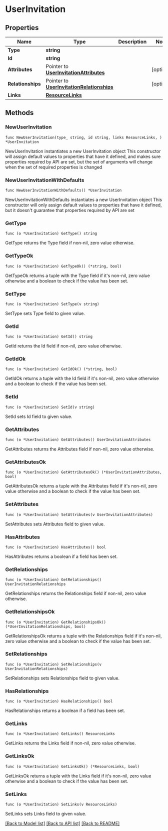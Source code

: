 # UserInvitation

## Properties

Name | Type | Description | Notes
------------ | ------------- | ------------- | -------------
**Type** | **string** |  | 
**Id** | **string** |  | 
**Attributes** | Pointer to [**UserInvitationAttributes**](UserInvitation_attributes.md) |  | [optional] 
**Relationships** | Pointer to [**UserInvitationRelationships**](UserInvitation_relationships.md) |  | [optional] 
**Links** | [**ResourceLinks**](ResourceLinks.md) |  | 

## Methods

### NewUserInvitation

`func NewUserInvitation(type_ string, id string, links ResourceLinks, ) *UserInvitation`

NewUserInvitation instantiates a new UserInvitation object
This constructor will assign default values to properties that have it defined,
and makes sure properties required by API are set, but the set of arguments
will change when the set of required properties is changed

### NewUserInvitationWithDefaults

`func NewUserInvitationWithDefaults() *UserInvitation`

NewUserInvitationWithDefaults instantiates a new UserInvitation object
This constructor will only assign default values to properties that have it defined,
but it doesn't guarantee that properties required by API are set

### GetType

`func (o *UserInvitation) GetType() string`

GetType returns the Type field if non-nil, zero value otherwise.

### GetTypeOk

`func (o *UserInvitation) GetTypeOk() (*string, bool)`

GetTypeOk returns a tuple with the Type field if it's non-nil, zero value otherwise
and a boolean to check if the value has been set.

### SetType

`func (o *UserInvitation) SetType(v string)`

SetType sets Type field to given value.


### GetId

`func (o *UserInvitation) GetId() string`

GetId returns the Id field if non-nil, zero value otherwise.

### GetIdOk

`func (o *UserInvitation) GetIdOk() (*string, bool)`

GetIdOk returns a tuple with the Id field if it's non-nil, zero value otherwise
and a boolean to check if the value has been set.

### SetId

`func (o *UserInvitation) SetId(v string)`

SetId sets Id field to given value.


### GetAttributes

`func (o *UserInvitation) GetAttributes() UserInvitationAttributes`

GetAttributes returns the Attributes field if non-nil, zero value otherwise.

### GetAttributesOk

`func (o *UserInvitation) GetAttributesOk() (*UserInvitationAttributes, bool)`

GetAttributesOk returns a tuple with the Attributes field if it's non-nil, zero value otherwise
and a boolean to check if the value has been set.

### SetAttributes

`func (o *UserInvitation) SetAttributes(v UserInvitationAttributes)`

SetAttributes sets Attributes field to given value.

### HasAttributes

`func (o *UserInvitation) HasAttributes() bool`

HasAttributes returns a boolean if a field has been set.

### GetRelationships

`func (o *UserInvitation) GetRelationships() UserInvitationRelationships`

GetRelationships returns the Relationships field if non-nil, zero value otherwise.

### GetRelationshipsOk

`func (o *UserInvitation) GetRelationshipsOk() (*UserInvitationRelationships, bool)`

GetRelationshipsOk returns a tuple with the Relationships field if it's non-nil, zero value otherwise
and a boolean to check if the value has been set.

### SetRelationships

`func (o *UserInvitation) SetRelationships(v UserInvitationRelationships)`

SetRelationships sets Relationships field to given value.

### HasRelationships

`func (o *UserInvitation) HasRelationships() bool`

HasRelationships returns a boolean if a field has been set.

### GetLinks

`func (o *UserInvitation) GetLinks() ResourceLinks`

GetLinks returns the Links field if non-nil, zero value otherwise.

### GetLinksOk

`func (o *UserInvitation) GetLinksOk() (*ResourceLinks, bool)`

GetLinksOk returns a tuple with the Links field if it's non-nil, zero value otherwise
and a boolean to check if the value has been set.

### SetLinks

`func (o *UserInvitation) SetLinks(v ResourceLinks)`

SetLinks sets Links field to given value.



[[Back to Model list]](../README.md#documentation-for-models) [[Back to API list]](../README.md#documentation-for-api-endpoints) [[Back to README]](../README.md)


